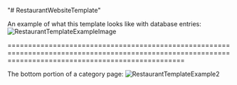 "# RestaurantWebsiteTemplate" 

An example of what this template looks like with database entries:
![RestaurantTemplateExampleImage](https://user-images.githubusercontent.com/59235360/229184778-d533ae3c-f380-4bcf-b559-bee8a26b0152.png)


=======================================================================================================================================================

The bottom portion of a category page:
![RestaurantTemplateExample2](https://user-images.githubusercontent.com/59235360/229185812-720c1859-27a5-4ab0-9a7b-74ade64bf2af.png)
